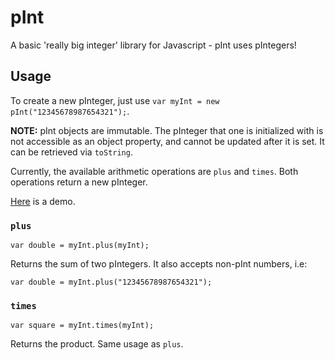 # pInt
A basic 'really big integer' library for Javascript - pInt uses pIntegers!

## Usage
To create a new pInteger, just use `var myInt = new pInt("12345678987654321");`.

**NOTE:** pInt objects are immutable. The pInteger that one is initialized with is not accessible as an object property, and cannot be updated after it is set. It can be retrieved via `toString`.

Currently, the available arithmetic operations are `plus` and `times`. Both operations return a new pInteger.

[Here](https://jsfiddle.net/purmou/42e8hx5f/embedded/result/) is a demo.

### `plus`

    var double = myInt.plus(myInt);

Returns the sum of two pIntegers. It also accepts non-pInt numbers, i.e:

    var double = myInt.plus("12345678987654321");

### `times`

    var square = myInt.times(myInt);

Returns the product. Same usage as `plus`.
